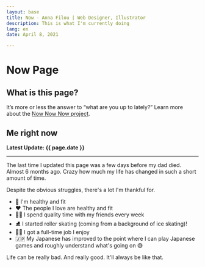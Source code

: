 ```yaml
---
layout: base
title: Now - Anna Filou | Web Designer, Illustrator
description: This is what I'm currently doing
lang: en
date: April 8, 2021

---
```

# Now Page

## What is this page?

It’s more or less the answer to “what are you up to lately?” Learn more about the [Now Now Now project](https://nownownow.com/about).

## Me right now

**Latest Update: {{ page.date }}**

***

The last time I updated this page was a few days before my dad died. Almost 6 months ago. Crazy how much my life has changed in such a short amount of time.

Despite the obvious struggles, there's a lot I'm thankful for.

* 💚 I'm healthy and fit
* ❤️ The people I love are healthy and fit
* 👫👭 I spend quality time with my friends every week
* ⛸️ I started roller skating (coming from a background of ice skating)!
* 👨‍💻 I got a full-time job I enjoy
* 🇯🇵 My Japanese has improved to the point where I can play Japanese games and roughly understand what's going on 😅

Life can be really bad. And really good. It'll always be like that.